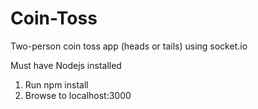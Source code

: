 Coin-Toss
========

Two-person coin toss app (heads or tails) using socket.io

Must have Nodejs installed

1. Run npm install
2. Browse to localhost:3000
